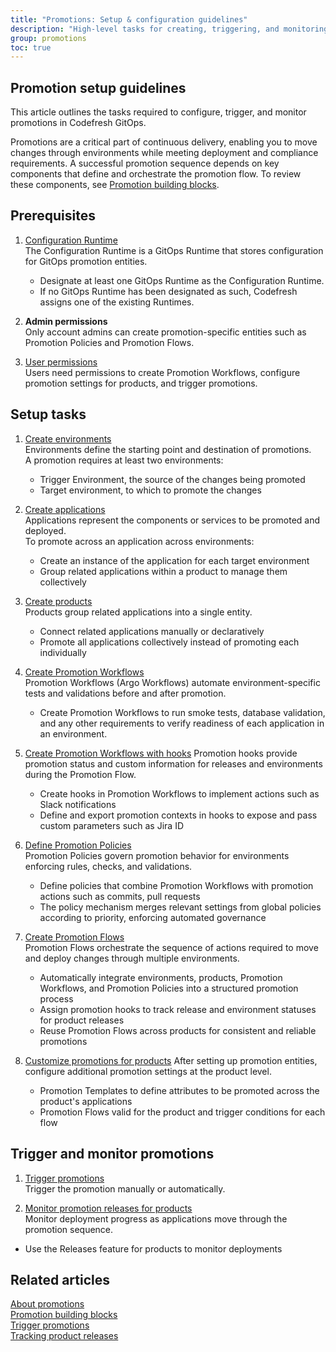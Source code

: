 ```yaml
---
title: "Promotions: Setup & configuration guidelines"
description: "High-level tasks for creating, triggering, and monitoring promotions"
group: promotions
toc: true
---
```


## Promotion setup guidelines
This article outlines the tasks required to configure, trigger, and monitor promotions in Codefresh GitOps.

Promotions are a critical part of continuous delivery, enabling you to move changes through environments while meeting deployment and compliance requirements. A successful promotion sequence depends on key components that define and orchestrate the promotion flow. To review these components, see [Promotion building blocks]({{site.baseurl}}/docs/promotions/promotion-components/).



## Prerequisites
1. [Configuration Runtime]({{site.baseurl}}/docs/installation/gitops/configuration-runtime/)  
   The Configuration Runtime is a GitOps Runtime that stores configuration for GitOps promotion entities.  
    * Designate at least one GitOps Runtime as the Configuration Runtime.  
    * If no GitOps Runtime has been designated as such, Codefresh assigns one of the existing Runtimes.
 
1. **Admin permissions**  
  Only account admins can create promotion-specific entities such as Promotion Policies and Promotion Flows.

1. [User permissions]({{site.baseurl}}/docs/administration/account-user-management/gitops-abac/)  
  Users need permissions to create Promotion Workflows, configure promotion settings for products, and trigger promotions.


## Setup tasks
1. [Create environments]({{site.baseurl}}/docs/environments/create-manage-environments/#create-environments)  
  Environments define the starting point and destination of promotions.   
  A promotion requires at least two environments:
    * Trigger Environment, the source of the changes being promoted
    * Target environment, to which to promote the changes
  
1. [Create applications]({{site.baseurl}}/docs/deployments/gitops/create-application/#create-an-argo-cd-application)  
  Applications represent the components or services to be promoted and deployed.   
  To promote across an application across environments:  
    * Create an instance of the application for each target environment 
    * Group related applications within a product to manage them collectively

1. [Create products]({{site.baseurl}}/docs/products/create-product/)  
  Products group related applications into a single entity.
    * Connect related applications manually or declaratively
    * Promote all applications collectively instead of promoting each individually

1. [Create Promotion Workflows]({{site.baseurl}}/docs/promotions/promotion-workflow/)  
  Promotion Workflows (Argo Workflows) automate environment-specific tests and validations before and after promotion.
    * Create Promotion Workflows to run smoke tests, database validation, and any other requirements to verify readiness of each application in an environment.

1. [Create Promotion Workflows with hooks]({{site.baseurl}}/docs/promotions/promotion-hooks/)
  Promotion hooks provide promotion status and custom information for releases and environments during the Promotion Flow.
    * Create hooks in Promotion Workflows to implement actions such as Slack notifications
    * Define and export promotion contexts in hooks to expose and pass custom parameters such as Jira ID 


1. [Define Promotion Policies]({{site.baseurl}}/docs/promotions/promotion-policy/)    
  Promotion Policies govern promotion behavior for environments enforcing rules, checks, and validations.
    * Define policies that combine Promotion Workflows with promotion actions such as commits, pull requests
    * The policy mechanism merges relevant settings from global policies according to priority, enforcing automated governance


1. [Create Promotion Flows]({{site.baseurl}}/docs/promotions/promotion-flow/)  
  Promotion Flows orchestrate the sequence of actions required to move and deploy changes through multiple environments.    
    * Automatically integrate environments, products, Promotion Workflows, and Promotion Policies into a structured promotion process
    * Assign promotion hooks to track release and environment statuses for product releases
    * Reuse Promotion Flows across products for consistent and reliable promotions


  
1. [Customize promotions for products]({{site.baseurl}}/docs/promotions/product-promotion-props/) 
  After setting up promotion entities, configure additional promotion settings at the product level.  
    * Promotion Templates to define attributes to be promoted across the product's applications
    * Promotion Flows valid for the product and trigger conditions for each flow

## Trigger and monitor promotions

1. [Trigger promotions]({{site.baseurl}}/docs/promotions/trigger-promotions/)  
  Trigger the promotion manually or automatically.  


1. [Monitor promotion releases for products]({{site.baseurl}}/docs/promotions/product-releases/)  
  Monitor deployment progress as applications move through the promotion sequence.   
  * Use the Releases feature for products to monitor deployments


## Related articles
[About promotions]({{site.baseurl}}/docs/promotions/promotions-overview/)  
[Promotion building blocks]({{site.baseurl}}/docs/promotions/promotion-components/)  
[Trigger promotions]({{site.baseurl}}/docs/promotions/trigger-promotions/)  
[Tracking product releases]({{site.baseurl}}/docs/promotions/product-releases/)  

